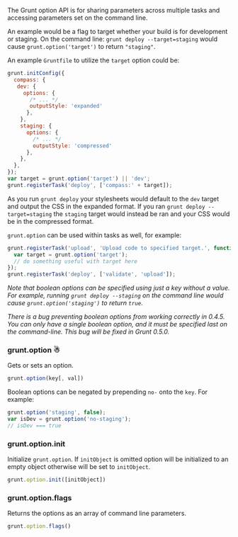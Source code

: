 The Grunt option API is for sharing parameters across multiple tasks and accessing parameters set on the command line.

An example would be a flag to target whether your build is for development or staging. On the command line: `grunt deploy --target=staging` would cause `grunt.option('target')` to return `"staging"`.

An example `Gruntfile` to utilize the `target` option could be:

```javascript
grunt.initConfig({
  compass: {
   dev: {
     options: {
       /* ... */
       outputStyle: 'expanded'
      },
    },
    staging: {
      options: {
        /* ... */
        outputStyle: 'compressed'
      },
    },
  },
});
var target = grunt.option('target') || 'dev';
grunt.registerTask('deploy', ['compass:' + target]);
```

As you run `grunt deploy` your stylesheets would default to the `dev` target and output the CSS in the expanded format. If you ran `grunt deploy --target=staging` the `staging` target would instead be ran and your CSS would be in the compressed format.

`grunt.option` can be used within tasks as well, for example:

```javascript
grunt.registerTask('upload', 'Upload code to specified target.', function(n) {
  var target = grunt.option('target');
  // do something useful with target here
});
grunt.registerTask('deploy', ['validate', 'upload']);
```

_Note that boolean options can be specified using just a key without a value. For example, running `grunt deploy --staging` on the command line would cause `grunt.option('staging')` to return `true`._

_There is a bug preventing boolean options from working correctly in 0.4.5.  You can only have a single boolean option, and it must be specified last on the command-line.  This bug will be fixed in Grunt 0.5.0._


### grunt.option ☃
Gets or sets an option.

```javascript
grunt.option(key[, val])
```

Boolean options can be negated by prepending `no-` onto the `key`. For example:

```javascript
grunt.option('staging', false);
var isDev = grunt.option('no-staging');
// isDev === true
```

### grunt.option.init
Initialize `grunt.option`. If `initObject` is omitted option will be initialized to an empty object otherwise will be set to `initObject`.

```javascript
grunt.option.init([initObject])
```

### grunt.option.flags
Returns the options as an array of command line parameters.

```javascript
grunt.option.flags()
```
